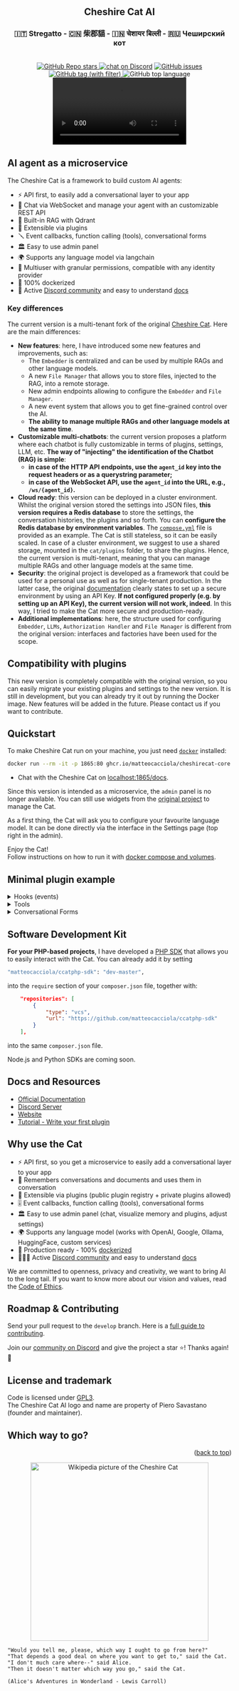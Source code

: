 <a name="readme-top"></a>

<!-- PROJECT LOGO -->
<br />
<div align="center">
  <h2>Cheshire Cat AI</h2>
  <h3>🇮🇹 Stregatto - 🇨🇳 柴郡貓 - 🇮🇳 चेशायर बिल्ली - 🇷🇺 Чеширский кот</h3>
<br/>
  <a href="https://github.com/matteocacciola/cheshirecat-core">
  <img alt="GitHub Repo stars" src="https://img.shields.io/github/stars/matteocacciola/cheshirecat-core?style=social">
</a>
  <a href="https://discord.gg/bHX5sNFCYU">
        <img src="https://img.shields.io/discord/1092359754917089350?logo=discord"
            alt="chat on Discord"></a>
  <a href="https://github.com/matteocacciola/cheshirecat-core/issues">
  <img alt="GitHub issues" src="https://img.shields.io/github/issues/matteocacciola/cheshirecat-core">
  </a>
  <a href="https://github.com/matteocacciola/cheshirecat-core/tags">
  <img alt="GitHub tag (with filter)" src="https://img.shields.io/github/v/tag/matteocacciola/cheshirecat-core">
  </a>
  <img alt="GitHub top language" src="https://img.shields.io/github/languages/top/matteocacciola/cheshirecat-core">

  <br/>
  <video src="https://github.com/matteocacciola/cheshirecat-core/assets/6328377/7bc4acff-34bf-4b8a-be61-4d8967fbd60f"></video>
</div>

## AI agent as a microservice

The Cheshire Cat is a framework to build custom AI agents:

- ⚡️ API first, to easily add a conversational layer to your app
- 💬 Chat via WebSocket and manage your agent with an customizable REST API
- 🐘 Built-in RAG with Qdrant
- 🚀 Extensible via plugins
- 🪛 Event callbacks, function calling (tools), conversational forms
- 🏛 Easy to use admin panel
- 🌍 Supports any language model via langchain
- 👥 Multiuser with granular permissions, compatible with any identity provider
- 🐋 100% dockerized
- 🦄 Active [Discord community](https://discord.gg/bHX5sNFCYU) and easy to understand [docs](https://cheshire-cat-ai.github.io/docs/)

### Key differences

The current version is a multi-tenant fork of the original [Cheshire Cat](https://github.com/cheshire-cat-ai/core). Here are the main differences:

- **New features**: here, I have introduced some new features and improvements, such as:
  - The `Embedder` is centralized and can be used by multiple RAGs and other language models.
  - A new `File Manager` that allows you to store files, injected to the RAG, into a remote storage.
  - New admin endpoints allowing to configure the `Embedder` and `File Manager`.
  - A new event system that allows you to get fine-grained control over the AI.
  - **The ability to manage multiple RAGs and other language models at the same time**.
- **Customizable multi-chatbots**: the current version proposes a platform where each chatbot is fully customizable in terms of
plugjns, settings, LLM, etc.
**The way of "injecting" the identification of the Chatbot (RAG) is simple**:
  - **in case of the HTTP API endpoints, use the `agent_id` key into the request headers or as a querystring parameter;**
  - **in case of the WebSocket API, use the `agent_id` into the URL, e.g., `/ws/{agent_id}`.**
- **Cloud ready**: this version can be deployed in a cluster environment. Whilst the original version stored the settings into
JSON files, **this version requires a Redis database** to store the  settings, the conversation histories, the plugins and so
forth. You can **configure the Redis database by environment variables**. The [`compose.yml`](./compose.yml) file is provided as an example.
The Cat is still stateless, so it can be easily scaled.
In case of a cluster environment, we suggest to use a shared storage, mounted in the `cat/plugins` folder, to share the plugins.
Hence, the current version is multi-tenant, meaning that you can manage multiple RAGs and other language models at the same time.
- **Security**: the original project is developed as a framework that could be used for a personal use as well as for single-tenant production.
In the latter case, the original [documentation](https://cheshire-cat-ai.github.io/docs/) clearly states to set up a secure environment
by using an API Key. **If not configured properly (e.g. by setting up an API Key), the current version will not work, indeed**.
In this way, I tried to make the Cat more secure and production-ready.
- **Additional implementations**: here, the structure used for configuring `Embedder`, `LLMs`, `Authorization Handler` and `File Manager`
is different from the original version: interfaces and factories have been used for the scope.

## Compatibility with plugins

This new version is completely compatible with the original version, so you can easily migrate your existing plugins
and settings to the new version. It is still in development, but you can already try it out by running the Docker image.
New features will be added in the future. Please contact us if you want to contribute.

## Quickstart

To make Cheshire Cat run on your machine, you just need [`docker`](https://docs.docker.com/get-docker/) installed:

```bash
docker run --rm -it -p 1865:80 ghcr.io/matteocacciola/cheshirecat-core:latest
```
- Chat with the Cheshire Cat on [localhost:1865/docs](http://localhost:1865/docs).

Since this version is intended as a microservice, the `admin` panel is no longer available. You can still use widgets from
the [original project](https://github.com/cheshire-cat-ai/) to manage the Cat.

As a first thing, the Cat will ask you to configure your favourite language model.
It can be done directly via the interface in the Settings page (top right in the admin).

Enjoy the Cat!  
Follow instructions on how to run it with [docker compose and volumes](https://cheshire-cat-ai.github.io/docs/quickstart/installation-configuration/).

## Minimal plugin example

<details>
    <summary>
        Hooks (events)
    </summary>

```python
from cat.mad_hatter.decorators import hook

# hooks are an event system to get finegraned control over your assistant
@hook
def agent_prompt_prefix(prefix, cat):
    prefix = """You are Marvin the socks seller, a poetic vendor of socks.
You are an expert in socks, and you reply with exactly one rhyme.
"""
    return prefix
```
</details>

<details>
    <summary>
        Tools
    </summary>

```python
from cat.mad_hatter.decorators import tool

# langchain inspired tools (function calling)
@tool(return_direct=True)
def socks_prices(color, cat):
    """How much do socks cost? Input is the sock color."""
    prices = {
        "black": 5,
        "white": 10,
        "pink": 50,
    }

    price = prices.get(color, 0)
    return f"{price} bucks, meeeow!" 
```
</details>

<details>
    <summary>
        Conversational Forms
    </summary>

```python
from pydantic import BaseModel
from cat.experimental.form import form, CatForm

# data structure to fill up
class PizzaOrder(BaseModel):
    pizza_type: str
    phone: int

# forms let you control goal oriented conversations
@form
class PizzaForm(CatForm):
    description = "Pizza Order"
    model_class = PizzaOrder
    start_examples = [
        "order a pizza!",
        "I want pizza"
    ]
    stop_examples = [
        "stop pizza order",
        "not hungry anymore",
    ]
    ask_confirm = True

    def submit(self, form_data):
        
        # do the actual order here!

        # return to convo
        return {
            "output": f"Pizza order on its way: {form_data}"
        }
```
</details>

## Software Development Kit

**For your PHP-based projects**, I have developed a [PHP SDK](https://www.github.com/matteocacciola/cheshirecat-php-sdk) that allows you to
easily interact with the Cat. You can already add it by setting

```bash
"matteocacciola/ccatphp-sdk": "dev-master",
```

into the `require` section of your `composer.json` file, together with:

```json
    "repositories": [
        {
            "type": "vcs",
            "url": "https://github.com/matteocacciola/ccatphp-sdk"
        }
    ],
```
into the same `composer.json` file.

Node.js and Python SDKs are coming soon.

## Docs and Resources

- [Official Documentation](https://cheshire-cat-ai.github.io/docs/)
- [Discord Server](https://discord.gg/bHX5sNFCYU)
- [Website](https://cheshirecat.ai/)
- [Tutorial - Write your first plugin](https://cheshirecat.ai/write-your-first-plugin/)

## Why use the Cat

- ⚡️ API first, so you get a microservice to easily add a conversational layer to your app
- 🐘 Remembers conversations and documents and uses them in conversation
- 🚀 Extensible via plugins (public plugin registry + private plugins allowed)
- 🎚 Event callbacks, function calling (tools), conversational forms
- 🏛 Easy to use admin panel (chat, visualize memory and plugins, adjust settings)
- 🌍 Supports any language model (works with OpenAI, Google, Ollama, HuggingFace, custom services)
- 🐋 Production ready - 100% [dockerized](https://docs.docker.com/get-docker/)
- 👩‍👧‍👦 Active [Discord community](https://discord.gg/bHX5sNFCYU) and easy to understand [docs](https://cheshire-cat-ai.github.io/docs/)
 
We are committed to openness, privacy and creativity, we want to bring AI to the long tail. If you want to know more
about our vision and values, read the [Code of Ethics](./CODE-OF-ETHICS.md).

## Roadmap & Contributing

Send your pull request to the `develop` branch. Here is a [full guide to contributing](CONTRIBUTING.md).

Join our [community on Discord](https://discord.gg/bHX5sNFCYU) and give the project a star ⭐!
Thanks again!🙏

## License and trademark

Code is licensed under [GPL3](./LICENSE).  
The Cheshire Cat AI logo and name are property of Piero Savastano (founder and maintainer).

## Which way to go?

<p align="right">(<a href="#readme-top">back to top</a>)</p>

<p align="center">
    <img align="center" src=./readme/cheshire-cat.jpeg width=400px alt="Wikipedia picture of the Cheshire Cat">
</p>

```
"Would you tell me, please, which way I ought to go from here?"
"That depends a good deal on where you want to get to," said the Cat.
"I don't much care where--" said Alice.
"Then it doesn't matter which way you go," said the Cat.

(Alice's Adventures in Wonderland - Lewis Carroll)

```
